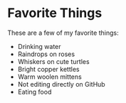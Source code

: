# Favorite Things

These are a few of my favorite things:

- Drinking water
- Raindrops on roses
- Whiskers on cute turtles
- Bright copper kettles
- Warm woolen mittens
- Not editing directly on GitHub
- Eating food

